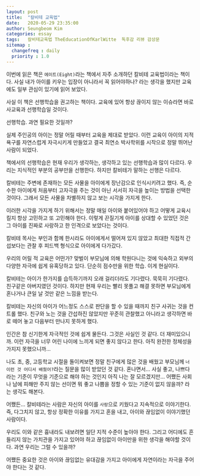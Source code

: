 ```yaml
---
layout: post
title:  "칼비테 교육법"
date:   2020-05-29 23:35:00
author: Seungbeom Kim
categories: essay
tags:	칼비테교육법 TheEducationOfKarlWitte  독후감 리뷰 감상문
sitemap :
  changefreq : daily
  priority : 1.0
---
```


이번에 읽은 책은 `에이트(Eight)`라는 책에서 자주 소개하던 칼비테 교육법이라는 책이다. 사실 내가 아이를 키우는 입장이 아니라서 꼭 읽어야하나? 라는 생각을 했지만 교육에도 일부 관심이 있기에 읽어 보았다.

사실 이 책은 선행학습을 권고하는 책이다. 교육에 있어 항상 끊이지 않는 이슈라면 바로 사교육과 선행학습일 것이다.

선행학습. 과연 필요한 것일까?

실제 주인공의 아이는 정말 어릴 때부터 교육을 제대로 받았다. 이런 교육이 아이의 지적 욕구를 자연스럽게 자극시키게 만들었고 결국 최연소 박사학위를 시작으로 정말 뛰어난 사람이 되었다.

책에서의 선행학습은 현재 우리가 생각하는, 생각하고 있는 선행학습과 많이 다르다. 우리는 지식적인 부분의 공부만을 선행한다. 하지만 칼비테가 말하는 선행은 다르다.

칼비테는 주변에 존재하는 모든 사물을 아이에게 장난감으로 인식시키려고 했다. 즉, 순수한 아이에게 처음부터 고자극을 주는 것이 아닌 서서히 자극을 높이는 방법을 선택한 것이다. 그래서 모든 사물을 차별하지 않고 보는 시각을 가지게 한다.

이러한 시각을 가지게 하기 위해서는 정말 매일 아이와 붙어있어야 하고 어떻게 교육시킬지 항상 고민하고 또 고민해야 한다. 이렇게 끈질기게 아이를 상대할 수 있었던 것은 그 아이를 진짜로 사랑하고 한 인격으로 보았다는 것이다.

칼비테 목사는 부인과 함께 한시라도 아이에게서 떨어져 있지 않았고 최대한 직접적 간섭보다는 관찰 후 피드백 형식으로 아이에게 다가갔다.

우리의 어릴 적 교육은 어떤가? 맞벌이 부모님에 의해 학원다니는 것에 익숙하고 외부의 다양한 자극에 쉽게 유혹당하고 있다. 단순히 점수만을 위한 학습. 이게 현실이다.

칼비테는 아이가 한가지를 습득하기까지 오래 걸리더라도 기다렸다. 묵묵히 기다렸다. 친구같은 아버지였던 것이다. 하지만 현재 우리는 빨리 못풀고 해결 못하면 부모님에게 혼나거나 큰일 날 것만 같은 느낌을 받는다.

칼비테는 자신의 아이가 어느정도 스스로 판단을 할 수 있을 때까지 친구 사귀는 것을 컨트롤 했다. 친구와 노는 것을 간섭하진 않았지만 꾸준히 관찰했고 아니라고 생각하면 바로 떼어 놓고 다음부터 만나지 못하게 했다.

인간은 참 신기한게 자극적인 것에 쉽게 물든다. 그것은 사실인 것 같다. 더 재미있으니까. 이런 자극을 너무 어린 나이에 느끼게 되면 좋지 않다고 한다. 아직 완전한 정체성을 가지지 못했으니까...

나도 초, 중, 고등학교 시절을 돌이켜보면 정말 친구에게 많은 것을 배웠고 부모님께 `너 이런 것 어디서 배웠어?`라는 질문을 많이 받았던 것 같다. 혼나면서... 사실 좋고, 나쁘다라는 기준이 무엇을 기준으로 해야 하는 것인지 아직 나는 잘 모르겠지만... 어쨌든 사회나 남에 피해만 주지 않는 선이면 뭐 좋고 나쁨을 정할 수 있는 기준이 없지 않을까? 라는 생각도 해본다.

어쨌든... 칼비테라는 사람은 자신의 아이를 `사랑`으로 키웠다고 지속적으로 이야기한다. 즉, 다그치지 않고, 항상 정확한 이유를 가지고 혼을 내고, 아이와 끊임없이 이야기했던 사람이다.

우리도 이와 같은 흉내라도 내보려면 일단 지적 수준이 높아야 한다. 그리고 어디에도 흔들리지 않는 가치관을 가지고 있어야 하고 끊임없이 아이만을 위한 생각을 해야할 것이다. 과연 우리는 그럴 수 있을까?

어쨌든 중요한 것은 아이와 끊임없는 유대감을 가지고 아이에게 자연이라는 자극을 주어야 한다는 것 같다.
